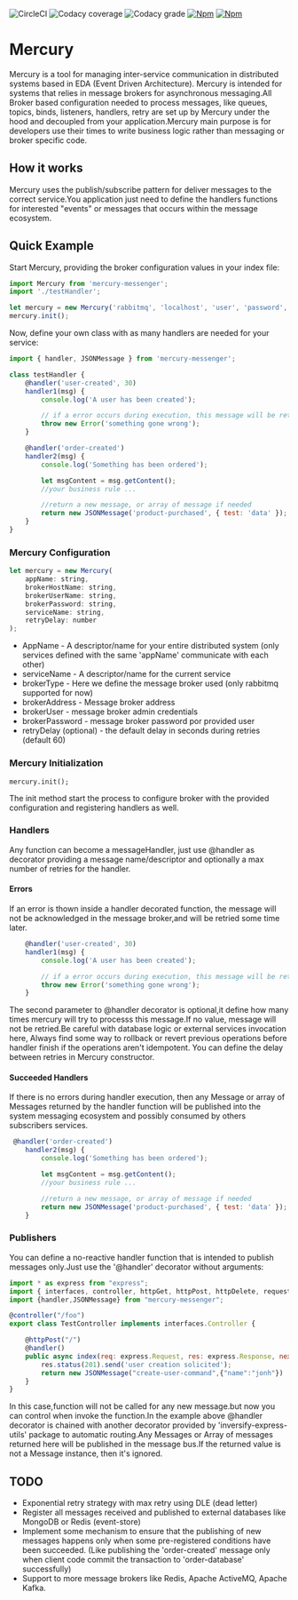 ![CircleCI](https://img.shields.io/circleci/build/github/Monsterholic/mercury/master)
![Codacy coverage](https://img.shields.io/codacy/coverage/cb08ae5080fc4ca8ab6f29716361baec)
![Codacy grade](https://img.shields.io/codacy/grade/cb08ae5080fc4ca8ab6f29716361baec)
[![Npm][badgenpm]][npm]
[![Npm][npmdown]][npm]

# Mercury

Mercury is a tool for managing inter-service communication in distributed systems based in EDA (Event Driven Architecture).
Mercury is intended for systems that relies in message brokers for asynchronous messaging.All Broker based configuration
needed to process messages, like queues, topics, binds, listeners, handlers, retry are set up by Mercury under the hood
and decoupled from your application.Mercury main purpose is for developers use their times to write business logic rather
than messaging or broker specific code.

## How it works

Mercury uses the publish/subscribe pattern for deliver messages to the correct service.You application just need to
define the handlers functions for interested "events" or messages that occurs within the message ecosystem.

## Quick Example

Start Mercury, providing the broker configuration values in your index file:

```javascript
import Mercury from 'mercury-messenger';
import './testHandler';

let mercury = new Mercury('rabbitmq', 'localhost', 'user', 'password', 'testApp', 'testService');
mercury.init();
```

Now, define your own class with as many handlers are needed for your service:

```javascript
import { handler, JSONMessage } from 'mercury-messenger';

class testHandler {
    @handler('user-created', 30)
    handler1(msg) {
        console.log('A user has been created');

        // if a error occurs during execution, this message will be retried 30 times
        throw new Error('something gone wrong');
    }

    @handler('order-created')
    handler2(msg) {
        console.log('Something has been ordered');

        let msgContent = msg.getContent();
        //your business rule ...

        //return a new message, or array of message if needed
        return new JSONMessage('product-purchased', { test: 'data' });
    }
}
```

### Mercury Configuration

```javascript
let mercury = new Mercury(
    appName: string,
    brokerHostName: string,
    brokerUserName: string,
    brokerPassword: string,
    serviceName: string,
    retryDelay: number
);
```

-   AppName - A descriptor/name for your entire distributed system (only services defined with the same 'appName' communicate with each other)
-   serviceName - A descriptor/name for the current service
-   brokerType - Here we define the message broker used (only rabbitmq supported for now)
-   brokerAddress - Message broker address
-   brokerUser - message broker admin credentials
-   brokerPassword - message broker password por provided user
-   retryDelay (optional) - the default delay in seconds during retries (default 60)

### Mercury Initialization

```
mercury.init();
```

The init method start the process to configure broker with the provided configuration and
registering handlers as well.

### Handlers

Any function can become a messageHandler, just use @handler as decorator providing a message name/descriptor and optionally
a max number of retries for the handler.

#### Errors

If an error is thown inside a handler decorated function, the message will not be acknowledged in the message broker,and will be
retried some time later.

```javascript
    @handler('user-created', 30)
    handler1(msg) {
        console.log('A user has been created');

        // if a error occurs during execution, this message will be retried 30 times
        throw new Error('something gone wrong');
    }
```

The second parameter to @handler decorator is optional,it define how many times mercury will try to processs this message.If no
value, message will not be retried.Be careful with database logic or external services invocation here, Always find some way to
rollback or revert previous operations before handler finish if the operations aren't idempotent.
You can define the delay between retries in Mercury constructor.

#### Succeeded Handlers

If there is no errors during handler execution, then any Message or array of Messages returned by the handler function will be
published into the system messaging ecosystem and possibly consumed by others subscribers services.

```javascript
 @handler('order-created')
    handler2(msg) {
        console.log('Something has been ordered');

        let msgContent = msg.getContent();
        //your business rule ...

        //return a new message, or array of message if needed
        return new JSONMessage('product-purchased', { test: 'data' });
    }
```

### Publishers

You can define a no-reactive handler function that is intended to publish messages only.Just use the '@handler' decorator
without arguments:

```javascript
import * as express from "express";
import { interfaces, controller, httpGet, httpPost, httpDelete, request, queryParam, response, requestParam } from "inversify-express-utils";
import {handler,JSONMessage} from "mercury-messenger";

@controller("/foo")
export class TestController implements interfaces.Controller {

    @httpPost("/")
    @handler()
    public async index(req: express.Request, res: express.Response, next: express.NextFunction): Promise<JSONMessage> {
        res.status(201).send('user creation solicited');
        return new JSONMessage("create-user-command",{"name":"jonh"})
    }
}

```

In this case,function will not be called for any new message.but now you can control when invoke the function.In the example
above @handler decorator is chained with another decorator provided by 'inversify-express-utils' package to automatic routing.Any Messages
or Array of messages returned here will be published in the message bus.If the returned value is not a Message instance, then it's ignored.

## TODO

-   Exponential retry strategy with max retry using DLE (dead letter)
-   Register all messages received and published to external databases like MongoDB or Redis (event-store)
-   Implement some mechanism to ensure that the publishing of new messages happens only when some pre-registered conditions have
    been succeeded. (Like publishing the 'order-created' message only when client code commit the transaction to 'order-database' successfully)
-   Support to more message brokers like Redis, Apache ActiveMQ, Apache Kafka.

[npm]: https://www.npmjs.com/package/mercury-messenger
[badgenpm]: https://img.shields.io/npm/v/mercury-messenger
[npmdown]: https://img.shields.io/npm/dw/mercury-messenger
